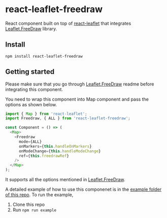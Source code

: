 # react-leaflet-freedraw

React component built on top of [react-leaflet](https://github.com/PaulLeCam/react-leaflet) that integrates [Leaflet.FreeDraw](https://github.com/Wildhoney/Leaflet.FreeDraw) library.

## Install

`npm install react-leaflet-freedraw`

## Getting started

Please make sure that you go through [Leaflet.FreeDraw](https://github.com/Wildhoney/Leaflet.FreeDraw) readme before integrating this component.

You need to wrap this component into Map component and pass the options as shown below.

```javascript
import { Map } from 'react-leaflet';
import Freedraw, { ALL } from 'react-leaflet-freedraw';

const Component = () => (
  <Map>
    <Freedraw
      mode={ALL}
      onMarkers={this.handleOnMarkers}
      onModeChange={this.handleModeChange}
      ref={this.freedrawRef}
    />
  </Map>
);
```

It supports all the options mentioned in [Leaflet.FreeDraw](https://github.com/Wildhoney/Leaflet.FreeDraw).

A detailed example of how to use this componenet is in the [example folder of this repo](https://github.com/elangobharathi/react-leaflet-freedraw/tree/master/example). To run the example,

1. Clone this repo
2. Run `npm run example`
